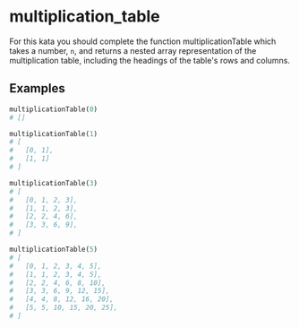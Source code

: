 # multiplication_table

For this kata you should complete the function multiplicationTable which takes a number, `n`, and returns a nested array representation of the multiplication table, including the headings of the table's rows and columns.

## Examples

```py
multiplicationTable(0)
# []
```

```py
multiplicationTable(1)
# [
#   [0, 1],
#   [1, 1]
# ]
```

```py
multiplicationTable(3)
# [
#   [0, 1, 2, 3],
#   [1, 1, 2, 3],
#   [2, 2, 4, 6],
#   [3, 3, 6, 9],
# ]
```

```py
multiplicationTable(5)
# [
#   [0, 1, 2, 3, 4, 5],
#   [1, 1, 2, 3, 4, 5],
#   [2, 2, 4, 6, 8, 10],
#   [3, 3, 6, 9, 12, 15],
#   [4, 4, 8, 12, 16, 20],
#   [5, 5, 10, 15, 20, 25],
# ]
```
